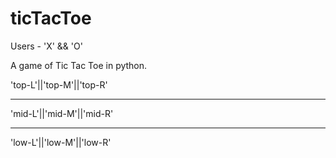 # ticTacToe

Users - 'X' && 'O'

A game of Tic Tac Toe in python.




'top-L'||'top-M'||'top-R'

----------------

'mid-L'||'mid-M'||'mid-R'

----------------

'low-L'||'low-M'||'low-R'
